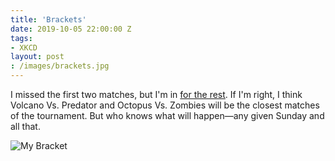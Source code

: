 ```yaml
---
title: 'Brackets'
date: 2019-10-05 22:00:00 Z
tags:
- XKCD
layout: post
: /images/brackets.jpg
---
```


I missed the first two matches, but I'm in [for the rest](https://twitter.com/xkcdbracket). If I'm right, I think Volcano Vs. Predator and Octopus Vs. Zombies will be the closest matches of the tournament. But who knows what will happen—any given Sunday and all that.

![My Bracket](/images/bracket.jpg)